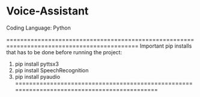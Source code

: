 # Voice-Assistant
Coding Language: Python

============================================================================================
Important pip installs that has to be done before running the project:
1. pip install pyttsx3
2. pip install SpeechRecognition
3. pip install pyaudio
============================================================================================
